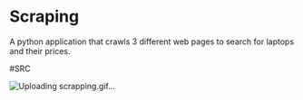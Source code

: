 # Scraping
A python application that crawls 3 different web pages to search for laptops and their prices.

#SRC

![Uploading scrapping.gif…]()
